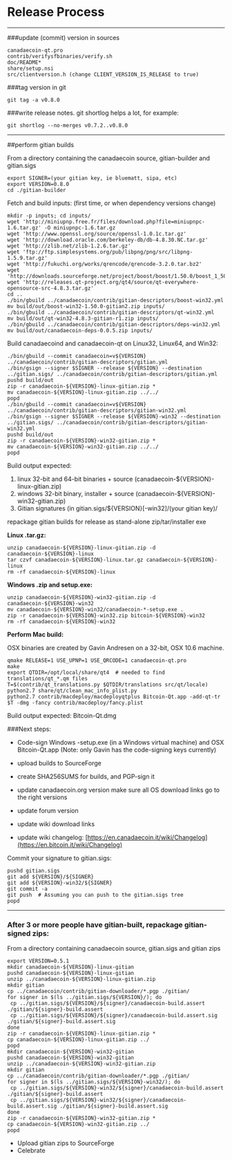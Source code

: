Release Process
====================

* * *

###update (commit) version in sources


	canadaecoin-qt.pro
	contrib/verifysfbinaries/verify.sh
	doc/README*
	share/setup.nsi
	src/clientversion.h (change CLIENT_VERSION_IS_RELEASE to true)

###tag version in git

	git tag -a v0.8.0

###write release notes. git shortlog helps a lot, for example:

	git shortlog --no-merges v0.7.2..v0.8.0

* * *

##perform gitian builds

 From a directory containing the canadaecoin source, gitian-builder and gitian.sigs
  
	export SIGNER=(your gitian key, ie bluematt, sipa, etc)
	export VERSION=0.8.0
	cd ./gitian-builder

 Fetch and build inputs: (first time, or when dependency versions change)

	mkdir -p inputs; cd inputs/
	wget 'http://miniupnp.free.fr/files/download.php?file=miniupnpc-1.6.tar.gz' -O miniupnpc-1.6.tar.gz
	wget 'http://www.openssl.org/source/openssl-1.0.1c.tar.gz'
	wget 'http://download.oracle.com/berkeley-db/db-4.8.30.NC.tar.gz'
	wget 'http://zlib.net/zlib-1.2.6.tar.gz'
	wget 'ftp://ftp.simplesystems.org/pub/libpng/png/src/libpng-1.5.9.tar.gz'
	wget 'http://fukuchi.org/works/qrencode/qrencode-3.2.0.tar.bz2'
	wget 'http://downloads.sourceforge.net/project/boost/boost/1.50.0/boost_1_50_0.tar.bz2'
	wget 'http://releases.qt-project.org/qt4/source/qt-everywhere-opensource-src-4.8.3.tar.gz'
	cd ..
	./bin/gbuild ../canadaecoin/contrib/gitian-descriptors/boost-win32.yml
	mv build/out/boost-win32-1.50.0-gitian2.zip inputs/
	./bin/gbuild ../canadaecoin/contrib/gitian-descriptors/qt-win32.yml
	mv build/out/qt-win32-4.8.3-gitian-r1.zip inputs/
	./bin/gbuild ../canadaecoin/contrib/gitian-descriptors/deps-win32.yml
	mv build/out/canadaecoin-deps-0.0.5.zip inputs/

 Build canadaecoind and canadaecoin-qt on Linux32, Linux64, and Win32:
  
	./bin/gbuild --commit canadaecoin=v${VERSION} ../canadaecoin/contrib/gitian-descriptors/gitian.yml
	./bin/gsign --signer $SIGNER --release ${VERSION} --destination ../gitian.sigs/ ../canadaecoin/contrib/gitian-descriptors/gitian.yml
	pushd build/out
	zip -r canadaecoin-${VERSION}-linux-gitian.zip *
	mv canadaecoin-${VERSION}-linux-gitian.zip ../../
	popd
	./bin/gbuild --commit canadaecoin=v${VERSION} ../canadaecoin/contrib/gitian-descriptors/gitian-win32.yml
	./bin/gsign --signer $SIGNER --release ${VERSION}-win32 --destination ../gitian.sigs/ ../canadaecoin/contrib/gitian-descriptors/gitian-win32.yml
	pushd build/out
	zip -r canadaecoin-${VERSION}-win32-gitian.zip *
	mv canadaecoin-${VERSION}-win32-gitian.zip ../../
	popd

  Build output expected:

  1. linux 32-bit and 64-bit binaries + source (canadaecoin-${VERSION}-linux-gitian.zip)
  2. windows 32-bit binary, installer + source (canadaecoin-${VERSION}-win32-gitian.zip)
  3. Gitian signatures (in gitian.sigs/${VERSION}[-win32]/(your gitian key)/

repackage gitian builds for release as stand-alone zip/tar/installer exe

**Linux .tar.gz:**

	unzip canadaecoin-${VERSION}-linux-gitian.zip -d canadaecoin-${VERSION}-linux
	tar czvf canadaecoin-${VERSION}-linux.tar.gz canadaecoin-${VERSION}-linux
	rm -rf canadaecoin-${VERSION}-linux

**Windows .zip and setup.exe:**

	unzip canadaecoin-${VERSION}-win32-gitian.zip -d canadaecoin-${VERSION}-win32
	mv canadaecoin-${VERSION}-win32/canadaecoin-*-setup.exe .
	zip -r canadaecoin-${VERSION}-win32.zip bitcoin-${VERSION}-win32
	rm -rf canadaecoin-${VERSION}-win32

**Perform Mac build:**

  OSX binaries are created by Gavin Andresen on a 32-bit, OSX 10.6 machine.

	qmake RELEASE=1 USE_UPNP=1 USE_QRCODE=1 canadaecoin-qt.pro
	make
	export QTDIR=/opt/local/share/qt4  # needed to find translations/qt_*.qm files
	T=$(contrib/qt_translations.py $QTDIR/translations src/qt/locale)
	python2.7 share/qt/clean_mac_info_plist.py
	python2.7 contrib/macdeploy/macdeployqtplus Bitcoin-Qt.app -add-qt-tr $T -dmg -fancy contrib/macdeploy/fancy.plist

 Build output expected: Bitcoin-Qt.dmg

###Next steps:

* Code-sign Windows -setup.exe (in a Windows virtual machine) and
  OSX Bitcoin-Qt.app (Note: only Gavin has the code-signing keys currently)

* upload builds to SourceForge

* create SHA256SUMS for builds, and PGP-sign it

* update canadaecoin.org version
  make sure all OS download links go to the right versions

* update forum version

* update wiki download links

* update wiki changelog: [https://en.canadaecoin.it/wiki/Changelog](https://en.bitcoin.it/wiki/Changelog)

Commit your signature to gitian.sigs:

	pushd gitian.sigs
	git add ${VERSION}/${SIGNER}
	git add ${VERSION}-win32/${SIGNER}
	git commit -a
	git push  # Assuming you can push to the gitian.sigs tree
	popd

-------------------------------------------------------------------------

### After 3 or more people have gitian-built, repackage gitian-signed zips:

From a directory containing canadaecoin source, gitian.sigs and gitian zips

	export VERSION=0.5.1
	mkdir canadaecoin-${VERSION}-linux-gitian
	pushd canadaecoin-${VERSION}-linux-gitian
	unzip ../canadaecoin-${VERSION}-linux-gitian.zip
	mkdir gitian
	cp ../canadaecoin/contrib/gitian-downloader/*.pgp ./gitian/
	for signer in $(ls ../gitian.sigs/${VERSION}/); do
	 cp ../gitian.sigs/${VERSION}/${signer}/canadaecoin-build.assert ./gitian/${signer}-build.assert
	 cp ../gitian.sigs/${VERSION}/${signer}/canadaecoin-build.assert.sig ./gitian/${signer}-build.assert.sig
	done
	zip -r canadaecoin-${VERSION}-linux-gitian.zip *
	cp canadaecoin-${VERSION}-linux-gitian.zip ../
	popd
	mkdir canadaecoin-${VERSION}-win32-gitian
	pushd canadaecoin-${VERSION}-win32-gitian
	unzip ../canadaecoin-${VERSION}-win32-gitian.zip
	mkdir gitian
	cp ../canadaecoin/contrib/gitian-downloader/*.pgp ./gitian/
	for signer in $(ls ../gitian.sigs/${VERSION}-win32/); do
	 cp ../gitian.sigs/${VERSION}-win32/${signer}/canadaecoin-build.assert ./gitian/${signer}-build.assert
	 cp ../gitian.sigs/${VERSION}-win32/${signer}/canadaecoin-build.assert.sig ./gitian/${signer}-build.assert.sig
	done
	zip -r canadaecoin-${VERSION}-win32-gitian.zip *
	cp canadaecoin-${VERSION}-win32-gitian.zip ../
	popd

- Upload gitian zips to SourceForge
- Celebrate 
